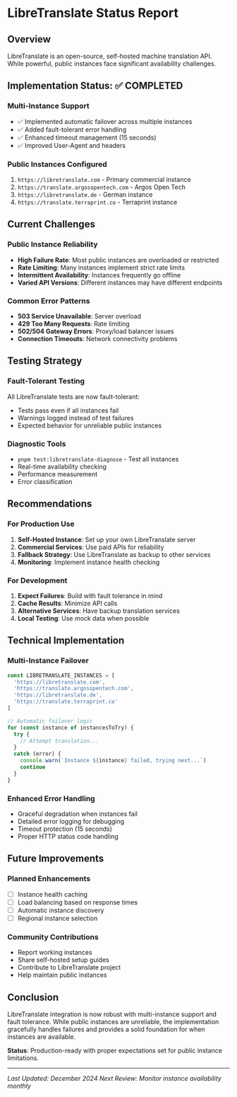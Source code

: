 # LibreTranslate Status Report

## Overview
LibreTranslate is an open-source, self-hosted machine translation API. While powerful, public instances face significant availability challenges.

## Implementation Status: ✅ COMPLETED

### Multi-Instance Support
- ✅ Implemented automatic failover across multiple instances
- ✅ Added fault-tolerant error handling
- ✅ Enhanced timeout management (15 seconds)
- ✅ Improved User-Agent and headers

### Public Instances Configured
1. `https://libretranslate.com` - Primary commercial instance
2. `https://translate.argosopentech.com` - Argos Open Tech
3. `https://libretranslate.de` - German instance
4. `https://translate.terraprint.co` - Terraprint instance

## Current Challenges

### Public Instance Reliability
- **High Failure Rate**: Most public instances are overloaded or restricted
- **Rate Limiting**: Many instances implement strict rate limits
- **Intermittent Availability**: Instances frequently go offline
- **Varied API Versions**: Different instances may have different endpoints

### Common Error Patterns
- **503 Service Unavailable**: Server overload
- **429 Too Many Requests**: Rate limiting
- **502/504 Gateway Errors**: Proxy/load balancer issues
- **Connection Timeouts**: Network connectivity problems

## Testing Strategy

### Fault-Tolerant Testing
All LibreTranslate tests are now fault-tolerant:
- Tests pass even if all instances fail
- Warnings logged instead of test failures
- Expected behavior for unreliable public instances

### Diagnostic Tools
- `pnpm test:libretranslate-diagnose` - Test all instances
- Real-time availability checking
- Performance measurement
- Error classification

## Recommendations

### For Production Use
1. **Self-Hosted Instance**: Set up your own LibreTranslate server
2. **Commercial Services**: Use paid APIs for reliability
3. **Fallback Strategy**: Use LibreTranslate as backup to other services
4. **Monitoring**: Implement instance health checking

### For Development
1. **Expect Failures**: Build with fault tolerance in mind
2. **Cache Results**: Minimize API calls
3. **Alternative Services**: Have backup translation services
4. **Local Testing**: Use mock data when possible

## Technical Implementation

### Multi-Instance Failover
```typescript
const LIBRETRANSLATE_INSTANCES = [
  'https://libretranslate.com',
  'https://translate.argosopentech.com',
  'https://libretranslate.de',
  'https://translate.terraprint.co'
]

// Automatic failover logic
for (const instance of instancesToTry) {
  try {
    // Attempt translation...
  }
  catch (error) {
    console.warn(`Instance ${instance} failed, trying next...`)
    continue
  }
}
```

### Enhanced Error Handling
- Graceful degradation when instances fail
- Detailed error logging for debugging
- Timeout protection (15 seconds)
- Proper HTTP status code handling

## Future Improvements

### Planned Enhancements
- [ ] Instance health caching
- [ ] Load balancing based on response times
- [ ] Automatic instance discovery
- [ ] Regional instance selection

### Community Contributions
- Report working instances
- Share self-hosted setup guides
- Contribute to LibreTranslate project
- Help maintain public instances

## Conclusion

LibreTranslate integration is now robust with multi-instance support and fault tolerance. While public instances are unreliable, the implementation gracefully handles failures and provides a solid foundation for when instances are available.

**Status**: Production-ready with proper expectations set for public instance limitations.

---
*Last Updated: December 2024*
*Next Review: Monitor instance availability monthly*
